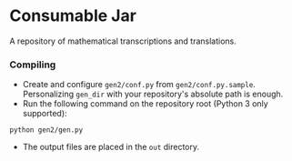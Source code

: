 # Consumable Jar
A repository of mathematical transcriptions and translations.

### Compiling

- Create and configure `gen2/conf.py` from `gen2/conf.py.sample`. Personalizing `gen_dir` with your repository's absolute path is enough.
- Run the following command on the repository root (Python 3 only supported):

```
python gen2/gen.py
```

- The output files are placed in the `out` directory.
